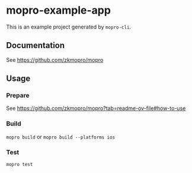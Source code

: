# mopro-example-app

This is an example project generated by `mopro-cli`.

## Documentation

See https://github.com/zkmopro/mopro

## Usage

### Prepare

See https://github.com/zkmopro/mopro?tab=readme-ov-file#how-to-use

### Build

`mopro build` or `mopro build --platforms ios`

### Test

`mopro test`